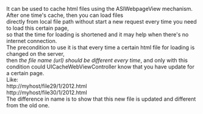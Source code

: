 It can be used to cache html files using the ASIWebpageView mechanism. After one time's cache, then you can load files<br/> directly from local file path without start a new request every time you need to load this certain page,<br/> so that the time for loading is shortened and it may help when there's no internet connection.<br/>
The precondition to use it is that every time a certain html file for loading is changed on the server,<br/> then *the file name (url) should be different every time*, and only with this condition could UICacheWebViewController know that you have update for a certain page.<br/>
Like:<br/>
http://myhost/file29/1/2012.html<br/>
http://myhost/file30/1/2012.html<br/>
The difference in name is to show that this new file is updated and different from the old one.
